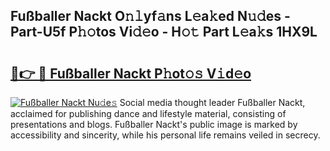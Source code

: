 ## Fußballer Nackt O𝚗𝚕yf𝚊ns L𝚎a𝚔ed N𝚞𝚍es - Part-U5f P𝚑𝚘tos Vi𝚍𝚎o - H𝚘𝚝 Part L𝚎a𝚔s 1HX9L

# <h2><a href="http://kf1nqbo.oniu.top/?m=Fu%c3%9fballer+Nackt">🔗👉 🔴 Fußballer Nackt P𝚑ot𝚘𝚜 V𝚒d𝚎o</a></h2>

[![Fußballer Nackt Nu𝚍e𝚜](https://i.imgur.com/0qMVB7G.gif)](http://kf1nqbo.oniu.top/?m=Fu%c3%9fballer+Nackt)
Social media thought leader Fußballer Nackt, acclaimed for publishing dance and lifestyle material, consisting of presentations and blogs. Fußballer Nackt's public image is marked by accessibility and sincerity, while his personal life remains veiled in secrecy.  
